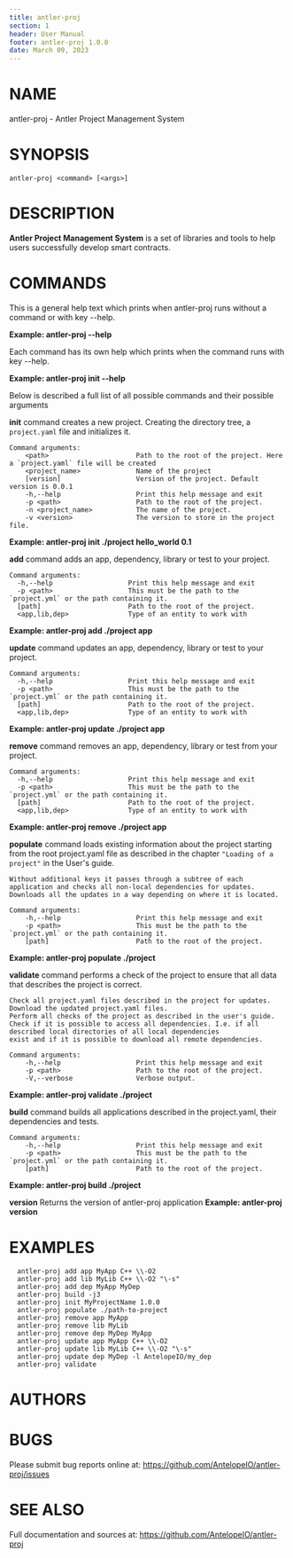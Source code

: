 ```yaml
---
title: antler-proj
section: 1
header: User Manual
footer: antler-proj 1.0.0
date: March 09, 2023
---
```

# NAME
antler-proj - Antler Project Management System

# SYNOPSIS

`antler-proj <command> [<args>]`

# DESCRIPTION

**Antler Project Management System** is a set of libraries and tools to help users successfully develop smart contracts.

# COMMANDS

This is a general help text which prints when antler-proj runs without a command or with key --help.

**Example: antler-proj --help**

Each command has its own help which prints when the command runs with key --help.

**Example: antler-proj init --help**

Below is described a full list of all possible commands and their possible arguments

**init** command creates a new project. Creating the directory tree, a `project.yaml` file and initializes it.

```
Command arguments:
    <path>                      Path to the root of the project. Here a `project.yaml` file will be created
    <project_name>              Name of the project
    [version]                   Version of the project. Default version is 0.0.1
    -h,--help                   Print this help message and exit
    -p <path>                   Path to the root of the project.
    -n <project_name>           The name of the project.
    -v <version>                The version to store in the project file.
```
**Example: antler-proj init ./project hello_world 0.1**


**add** command adds an app, dependency, library or test to your project.

```
Command arguments:
  -h,--help                   Print this help message and exit
  -p <path>                   This must be the path to the `project.yml` or the path containing it.
  [path]                      Path to the root of the project.
  <app,lib,dep>               Type of an entity to work with
```
**Example: antler-proj add ./project app**


**update** command updates an app, dependency, library or test to your project.

```
Command arguments:
  -h,--help                   Print this help message and exit
  -p <path>                   This must be the path to the `project.yml` or the path containing it.
  [path]                      Path to the root of the project.
  <app,lib,dep>               Type of an entity to work with
```
**Example: antler-proj update ./project app**


**remove** command removes an app, dependency, library or test from your project.

```
Command arguments:
  -h,--help                   Print this help message and exit
  -p <path>                   This must be the path to the `project.yml` or the path containing it.
  [path]                      Path to the root of the project.
  <app,lib,dep>               Type of an entity to work with
```
**Example: antler-proj remove ./project app**


**populate** command loads existing information about the project starting from the root project.yaml file as described in the chapter `"Loading of a project"` in the User's guide.

    Without additional keys it passes through a subtree of each application and checks all non-local dependencies for updates.
    Downloads all the updates in a way depending on where it is located.

```
Command arguments:
    -h,--help                   Print this help message and exit
    -p <path>                   This must be the path to the `project.yml` or the path containing it.
    [path]                      Path to the root of the project.
```
**Example: antler-proj populate ./project**

**validate** command performs a check of the project to ensure that all data that describes the project is correct.

    Check all project.yaml files described in the project for updates.
    Download the updated project.yaml files.
    Perform all checks of the project as described in the user's guide.
    Check if it is possible to access all dependencies. I.e. if all described local directories of all local dependencies
    exist and if it is possible to download all remote dependencies.

```
Command arguments:
    -h,--help                   Print this help message and exit
    -p <path>                   Path to the root of the project.
    -V,--verbose                Verbose output.
```
**Example: antler-proj validate ./project**

**build** command builds all applications described in the project.yaml, their dependencies and tests.

```
Command arguments:
    -h,--help                   Print this help message and exit
    -p <path>                   This must be the path to the `project.yml` or the path containing it.
    [path]                      Path to the root of the project.
```
**Example: antler-proj build ./project**


**version**                     Returns the version of antler-proj application
**Example: antler-proj version**

# EXAMPLES

```
  antler-proj add app MyApp C++ \\-O2
  antler-proj add lib MyLib C++ \\-O2 "\-s"
  antler-proj add dep MyApp MyDep
  antler-proj build -j3
  antler-proj init MyProjectName 1.0.0
  antler-proj populate ./path-to-project
  antler-proj remove app MyApp
  antler-proj remove lib MyLib
  antler-proj remove dep MyDep MyApp
  antler-proj update app MyApp C++ \\-O2
  antler-proj update lib MyLib C++ \\-O2 "\-s"
  antler-proj update dep MyDep -l AntelopeIO/my_dep
  antler-proj validate
```

# AUTHORS

# BUGS
Please submit bug reports online at: <https://github.com/AntelopeIO/antler-proj/issues>

# SEE ALSO
Full documentation and sources at: <https://github.com/AntelopeIO/antler-proj>

